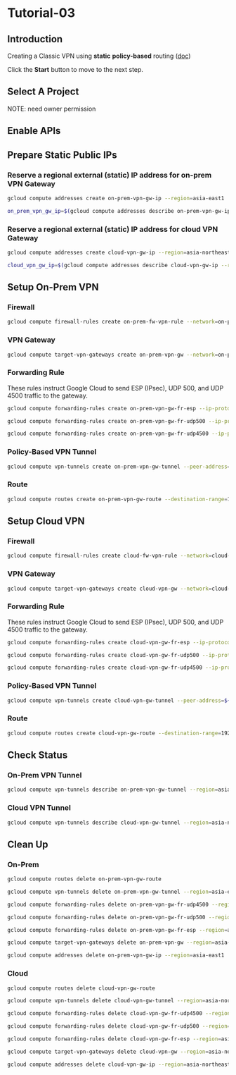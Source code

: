 # Tutorial-03

## Introduction

<walkthrough-tutorial-duration duration="30"></walkthrough-tutorial-duration>

Creating a Classic VPN using **static** **policy-based** routing ([doc](https://cloud.google.com/vpn/docs/how-to/creating-static-vpns))

Click the **Start** button to move to the next step.

## Select A Project

<walkthrough-project-setup></walkthrough-project-setup>

<walkthrough-footnote>NOTE: need owner permission</walkthrough-footnote>

## Enable APIs

<walkthrough-enable-apis apis="compute.googleapis.com"></walkthrough-enable-apis>

## Prepare Static Public IPs

### Reserve a regional external (static) IP address for on-prem VPN Gateway

```bash
gcloud compute addresses create on-prem-vpn-gw-ip --region=asia-east1
```
```bash
on_prem_vpn_gw_ip=$(gcloud compute addresses describe on-prem-vpn-gw-ip --region=asia-east1 --format='get(address)')
```

### Reserve a regional external (static) IP address for cloud VPN Gateway

```bash
gcloud compute addresses create cloud-vpn-gw-ip --region=asia-northeast1
```
```bash
cloud_vpn_gw_ip=$(gcloud compute addresses describe cloud-vpn-gw-ip --region=asia-northeast1 --format='get(address)')
```

## Setup On-Prem VPN

### Firewall

```bash
gcloud compute firewall-rules create on-prem-fw-vpn-rule --network=on-prem-net --allow=tcp,udp,icmp --source-ranges=192.168.200.0/24
```

### VPN Gateway

```bash
gcloud compute target-vpn-gateways create on-prem-vpn-gw --network=on-prem-net --region=asia-east1
```

### Forwarding Rule

These rules instruct Google Cloud to send ESP (IPsec), UDP 500, and UDP 4500 traffic to the gateway.

```bash
gcloud compute forwarding-rules create on-prem-vpn-gw-fr-esp --ip-protocol=ESP --address=on-prem-vpn-gw-ip --target-vpn-gateway=on-prem-vpn-gw --region=asia-east1
```
```bash
gcloud compute forwarding-rules create on-prem-vpn-gw-fr-udp500 --ip-protocol=UDP --ports=500 --address=on-prem-vpn-gw-ip --target-vpn-gateway=on-prem-vpn-gw --region=asia-east1
```
```bash
gcloud compute forwarding-rules create on-prem-vpn-gw-fr-udp4500 --ip-protocol=UDP --ports=4500 --address=on-prem-vpn-gw-ip --target-vpn-gateway=on-prem-vpn-gw --region=asia-east1
```

### Policy-Based VPN Tunnel

```bash
gcloud compute vpn-tunnels create on-prem-vpn-gw-tunnel --peer-address=${cloud_vpn_gw_ip} --ike-version=2 --shared-secret=shared-secret --local-traffic-selector=192.168.100.0/24 --remote-traffic-selector=192.168.200.0/24 --target-vpn-gateway=on-prem-vpn-gw --region=asia-east1
```

### Route

```bash
gcloud compute routes create on-prem-vpn-gw-route --destination-range=192.168.200.0/24 --network=on-prem-net --next-hop-vpn-tunnel-region=asia-east1 --next-hop-vpn-tunnel=on-prem-vpn-gw-tunnel 
```

## Setup Cloud VPN

### Firewall

```bash
gcloud compute firewall-rules create cloud-fw-vpn-rule --network=cloud-net --allow=tcp,udp,icmp --source-ranges=192.168.100.0/24
```

### VPN Gateway

```bash
gcloud compute target-vpn-gateways create cloud-vpn-gw --network=cloud-net --region=asia-northeast1
```

### Forwarding Rule

These rules instruct Google Cloud to send ESP (IPsec), UDP 500, and UDP 4500 traffic to the gateway.

```bash
gcloud compute forwarding-rules create cloud-vpn-gw-fr-esp --ip-protocol=ESP --address=cloud-vpn-gw-ip --target-vpn-gateway=cloud-vpn-gw --region=asia-northeast1
```
```bash
gcloud compute forwarding-rules create cloud-vpn-gw-fr-udp500 --ip-protocol=UDP --ports=500 --address=cloud-vpn-gw-ip --target-vpn-gateway=cloud-vpn-gw --region=asia-northeast1
```
```bash
gcloud compute forwarding-rules create cloud-vpn-gw-fr-udp4500 --ip-protocol=UDP --ports=4500 --address=cloud-vpn-gw-ip --target-vpn-gateway=cloud-vpn-gw --region=asia-northeast1
```

### Policy-Based VPN Tunnel

```bash
gcloud compute vpn-tunnels create cloud-vpn-gw-tunnel --peer-address=${on_prem_vpn_gw_ip} --ike-version=2 --shared-secret=shared-secret --local-traffic-selector=192.168.200.0/24 --remote-traffic-selector=192.168.100.0/24 --target-vpn-gateway=cloud-vpn-gw --region=asia-northeast1
```

### Route

```bash
gcloud compute routes create cloud-vpn-gw-route --destination-range=192.168.100.0/24 --network=cloud-net --next-hop-vpn-tunnel-region=asia-northeast1 --next-hop-vpn-tunnel=cloud-vpn-gw-tunnel 
```

## Check Status

### On-Prem VPN Tunnel

```bash
gcloud compute vpn-tunnels describe on-prem-vpn-gw-tunnel --region=asia-east1 --format='flattened(status,detailedStatus)'
```

### Cloud VPN Tunnel

```bash
gcloud compute vpn-tunnels describe cloud-vpn-gw-tunnel --region=asia-northeast1 --format='flattened(status,detailedStatus)'
```

## Clean Up

### On-Prem

```bash
gcloud compute routes delete on-prem-vpn-gw-route
```
```bash
gcloud compute vpn-tunnels delete on-prem-vpn-gw-tunnel --region=asia-east1
```
```bash
gcloud compute forwarding-rules delete on-prem-vpn-gw-fr-udp4500 --region=asia-east1
```
```bash
gcloud compute forwarding-rules delete on-prem-vpn-gw-fr-udp500 --region=asia-east1
```
```bash
gcloud compute forwarding-rules delete on-prem-vpn-gw-fr-esp --region=asia-east1
```
```bash
gcloud compute target-vpn-gateways delete on-prem-vpn-gw --region=asia-east1
```
```bash
gcloud compute addresses delete on-prem-vpn-gw-ip --region=asia-east1
```

### Cloud

```bash
gcloud compute routes delete cloud-vpn-gw-route
```
```bash
gcloud compute vpn-tunnels delete cloud-vpn-gw-tunnel --region=asia-northeast1
```
```bash
gcloud compute forwarding-rules delete cloud-vpn-gw-fr-udp4500 --region=asia-northeast1
```
```bash
gcloud compute forwarding-rules delete cloud-vpn-gw-fr-udp500 --region=asia-northeast1
```
```bash
gcloud compute forwarding-rules delete cloud-vpn-gw-fr-esp --region=asia-northeast1
```
```bash
gcloud compute target-vpn-gateways delete cloud-vpn-gw --region=asia-northeast1
```
```bash
gcloud compute addresses delete cloud-vpn-gw-ip --region=asia-northeast1
```
